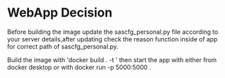 # WebApp Decision

Before building the image update the sascfg_personal.py file according to your server details,after updating check the reason function inside of app for correct path of sascfg_personal.py.

Build the image with 'docker build . -t <yourapptag>' then start the app with either from docker desktop or with docker run -p 5000:5000 <yourapptag> .


